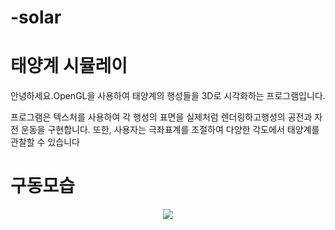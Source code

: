 # -solar

# 태양계 시뮬레이
안녕하세요.OpenGL을 사용하여 태양계의 행성들을 3D로 시각화하는 프로그램입니다. 

프로그램은 텍스처를 사용하여 각 행성의 표면을 실제처럼 렌더링하고행성의 공전과 자전 운동을 구현합니다. 또한, 사용자는 극좌표계를 조절하여 다양한 각도에서 태양계를 관찰할 수 있습니다


# 구동모습
<p align="center">
<img src="https://github.com/user-attachments/assets/0ff2ce01-ec3a-477d-bc5f-8d5c826eb6f2">
</p>
